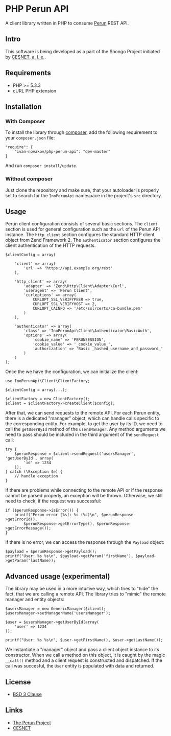 # PHP Perun API

A client library written in PHP to consume [Perun](http://perun.metacentrum.cz/web/index.shtml) REST API.

## Intro

This software is being developed as a part of the Shongo Project initiated by [CESNET, a. l. e.](http://www.ces.net/).


## Requirements

* PHP >= 5.3.3
* cURL PHP extension


## Installation

### With Composer

To install the library through [composer](http://getcomposer.org/), add the following requirement to your `composer.json` file:

    "require": {
        "ivan-novakov/php-perun-api": "dev-master"
    }

And run `composer install/update`.

### Without composer

Just clone the repository and make sure, that your autoloader is properly set to search for the `InoPerunApi` namespace in the project's `src` directory.


## Usage

Perun client configuration consists of several basic sections. The `client` section is used for general configuration such as the `url` of the Perun API instance.
The `http_client` section configures the standard HTTP client object from Zend Framework 2. The `authenticator` section configures the client authentication of the HTTP requests.

    $clientConfig = array(
        
        'client' => array(
            'url' => 'https://api.example.org/rest'
        ), 
        
        'http_client' => array(
            'adapter' => 'Zend\Http\Client\Adapter\Curl', 
            'useragent' => 'Perun Client', 
            'curloptions' => array(
                CURLOPT_SSL_VERIFYPEER => true, 
                CURLOPT_SSL_VERIFYHOST => 2, 
                CURLOPT_CAINFO => '/etc/ssl/certs/ca-bundle.pem'
            )
        ), 
        
        'authenticator' => array(
            'class' => 'InoPerunApi\Client\Authenticator\BasicAuth', 
            'options' => array(
                'cookie_name' => 'PERUNSESSION', 
                'cookie_value' => '_cookie_value_', 
                'authorization' => 'Basic _hashed_username_and_password_'
            )
        )
    );
    
Once the we have the configuration, we can initialize the client:

    use InoPerunApi\Client\ClientFactory;
    
    $clientConfig = array(...);
    
    $clientFactory = new ClientFactory();
    $client = $clientFactory->createClient($config);
    
After that, we can send requests to the remote API. For each Perun entity, there is a dedicated "manager" object, which can handle calls specific to the corresponding entity. For example, to get the user by its ID, we need to call the `getUserById` method of the `usersManager`. Any method arguments we need to pass should be included in the third argument of the `sendRequest` call:

    try {
        $perunResponse = $client->sendRequest('usersManager', 'getUserById', array(
            'id' => 1234
        ));
    } catch (\Exception $e) {
        // handle exception
    }

If there are problems while connecting to the remote API or if the response cannot be parsed properly, an exception will be thrown. Otherwise, we still need to check, if the request was successful:

    if ($perunResponse->isError()) {
        printf("Perun error [%s]: %s (%s)\n", $perunResponse->getErrorId(), 
            $perunResponse->getErrorType(), $perunResponse->getErrorMessage());
    }
    
If there is no error, we can access the response through the `Payload` object:

    $payload = $perunResponse->getPayload();
    printf("User: %s %s\n", $payload->getParam('firstName'), $payload->getParam('lastName));
    
    
## Advanced usage (experimental)

The library may be used in a more intuitive way, which tries to "hide" the fact, that we are calling a remote API. The library tries to "mimic" the remote manager and entity objects:

    $usersManager = new GenericManager($client);
    $usersManager->setManagerName('usersManager');
    
    $user = $usersManager->getUserById(array(
        'user' => 1234
    ));
    
    printf("User: %s %s\n", $user->getFirstName(), $user->getLastName());
    
We instantiate a "manager" object and pass a client object instance to its constructor. When we call a method on this object, it is caught by the magic `__call()` method and a client request is constructed and dispatched. If the call was succesful, the `User` entity is populated with data and returned.

    
## License

* [BSD 3 Clause](http://debug.cz/license/bsd-3-clause)


## Links

* [The Perun Project](http://perun.metacentrum.cz/web/index.shtml)
* [CESNET](http://www.ces.net/)
